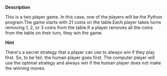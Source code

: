 **Description**

This is a two player game. In this case, one of the players will be the Python program.The game starts with 21 coins on the table.Each player takes turns removing 1, 2, or 3 coins from the table.If a player removes all the coins from the table on their turn, they win the game.

**Hint**

There's a secret strategy that a player can use to always win if they play first. So, to be fair, the human player goes first. 
The computer player will use the optimal strategy and always win if the human player does not make the winning moves. 
